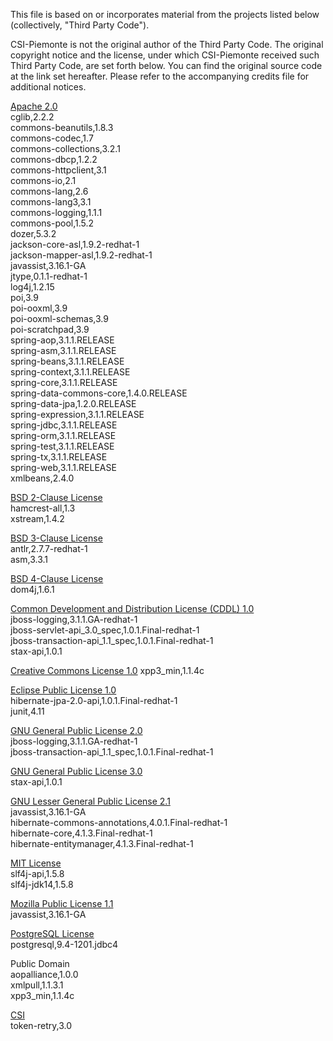 This file is based on or incorporates material from the projects listed below
(collectively, "Third Party Code").

CSI-Piemonte is not the original author of the Third Party Code.
The original copyright notice and the license, under which CSI-Piemonte received such Third Party Code,
are set forth below. You can find the original source code at the link set hereafter.
Please refer to the accompanying credits file for additional notices.

[Apache 2.0](../lib/third-party-licenses/APACHE%202.0-LICENSE.txt)\
cglib,2.2.2\
commons-beanutils,1.8.3\
commons-codec,1.7\
commons-collections,3.2.1\
commons-dbcp,1.2.2\
commons-httpclient,3.1\
commons-io,2.1\
commons-lang,2.6\
commons-lang3,3.1\
commons-logging,1.1.1\
commons-pool,1.5.2\
dozer,5.3.2\
jackson-core-asl,1.9.2-redhat-1\
jackson-mapper-asl,1.9.2-redhat-1\
javassist,3.16.1-GA\
jtype,0.1.1-redhat-1\
log4j,1.2.15\
poi,3.9\
poi-ooxml,3.9\
poi-ooxml-schemas,3.9\
poi-scratchpad,3.9\
spring-aop,3.1.1.RELEASE\
spring-asm,3.1.1.RELEASE\
spring-beans,3.1.1.RELEASE\
spring-context,3.1.1.RELEASE\
spring-core,3.1.1.RELEASE\
spring-data-commons-core,1.4.0.RELEASE\
spring-data-jpa,1.2.0.RELEASE\
spring-expression,3.1.1.RELEASE\
spring-jdbc,3.1.1.RELEASE\
spring-orm,3.1.1.RELEASE\
spring-test,3.1.1.RELEASE\
spring-tx,3.1.1.RELEASE\
spring-web,3.1.1.RELEASE\
xmlbeans,2.4.0

[BSD 2-Clause License](../lib/third-party-licenses/BSD%202-CLAUSE-LICENSE.txt)\
hamcrest-all,1.3\
xstream,1.4.2

[BSD 3-Clause License](../lib/third-party-licenses/BSD%203-CLAUSE-LICENSE.txt)\
antlr,2.7.7-redhat-1\
asm,3.3.1

[BSD 4-Clause License](../lib/third-party-licenses/BSD%204-CLAUSE-LICENSE.txt)\
dom4j,1.6.1

[Common Development and Distribution License (CDDL) 1.0](../lib/third-party-licenses/CDDL%201.0-LICENSE.txt)\
jboss-logging,3.1.1.GA-redhat-1\
jboss-servlet-api_3.0_spec,1.0.1.Final-redhat-1\
jboss-transaction-api_1.1_spec,1.0.1.Final-redhat-1\
stax-api,1.0.1

[Creative Commons License 1.0](../lib/third-party-licenses/CC0%201.0-LICENSE.txt)
xpp3_min,1.1.4c

[Eclipse Public License 1.0](../lib/third-party-licenses/EPL%201.0-LICENSE.txt)\
hibernate-jpa-2.0-api,1.0.1.Final-redhat-1\
junit,4.11

[GNU General Public License 2.0](../lib/third-party-licenses/GPL%202.0.txt)\
jboss-logging,3.1.1.GA-redhat-1\
jboss-transaction-api_1.1_spec,1.0.1.Final-redhat-1

[GNU General Public License 3.0](../lib/third-party-licenses/GPL%203.0-LICENSE.txt)\
stax-api,1.0.1

[GNU Lesser General Public License 2.1](../lib/third-party-licenses/LGPL%202.1-LICENSE.txt)\
javassist,3.16.1-GA\
hibernate-commons-annotations,4.0.1.Final-redhat-1\
hibernate-core,4.1.3.Final-redhat-1\
hibernate-entitymanager,4.1.3.Final-redhat-1

[MIT License](../lib/third-party-licenses/MIT-LICENSE.txt)\
slf4j-api,1.5.8\
slf4j-jdk14,1.5.8

[Mozilla Public License 1.1](../lib/third-party-licenses/MPL%201.1-LICENSE.txt)\
javassist,3.16.1-GA

[PostgreSQL License](../lib/third-party-licenses/POSTGRESQL-LICENSE.txt)\
postgresql,9.4-1201.jdbc4

Public Domain\
aopalliance,1.0.0\
xmlpull,1.1.3.1\
xpp3_min,1.1.4c

[CSI](../lib/third-party-licenses/CSI.txt)\
token-retry,3.0
